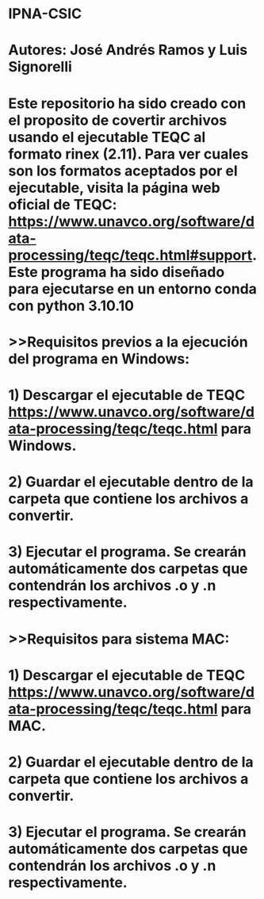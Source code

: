# IPNA-CSIC
# Autores: José Andrés Ramos y Luis Signorelli

# Este repositorio ha sido creado con el proposito de covertir archivos usando el ejecutable TEQC al formato rinex (2.11). Para ver cuales son los formatos aceptados por el ejecutable, visita la página web oficial de TEQC: https://www.unavco.org/software/data-processing/teqc/teqc.html#support. Este programa ha sido diseñado para ejecutarse en un entorno conda con python 3.10.10

# >>Requisitos previos a la ejecución del programa en Windows:
# 1) Descargar el ejecutable de TEQC https://www.unavco.org/software/data-processing/teqc/teqc.html para Windows.
# 2) Guardar el ejecutable dentro de la carpeta que contiene los archivos a convertir.
# 3) Ejecutar el programa. Se crearán automáticamente dos carpetas que contendrán los archivos .o y .n respectivamente.

# >>Requisitos para sistema MAC:
# 1) Descargar el ejecutable de TEQC https://www.unavco.org/software/data-processing/teqc/teqc.html para MAC.
# 2) Guardar el ejecutable dentro de la carpeta que contiene los archivos a convertir.
# 3) Ejecutar el programa. Se crearán automáticamente dos carpetas que contendrán los archivos .o y .n respectivamente.
